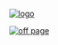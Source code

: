 [![logo](https://www.cubbyusercontent.com/pl/wallpaperchanger.png/_6954e7f67e0b4abfab9c8369c5185d15)](https://wallpaper.verloka.xyz)

[![off page](https://www.cubbyusercontent.com/pl/offpage.png/_fa514242b48d4746bd9a75f3ed265acc)](https://rink.hockeyapp.net/apps/c527dbc0ad33476cb26342d247fd8285)
